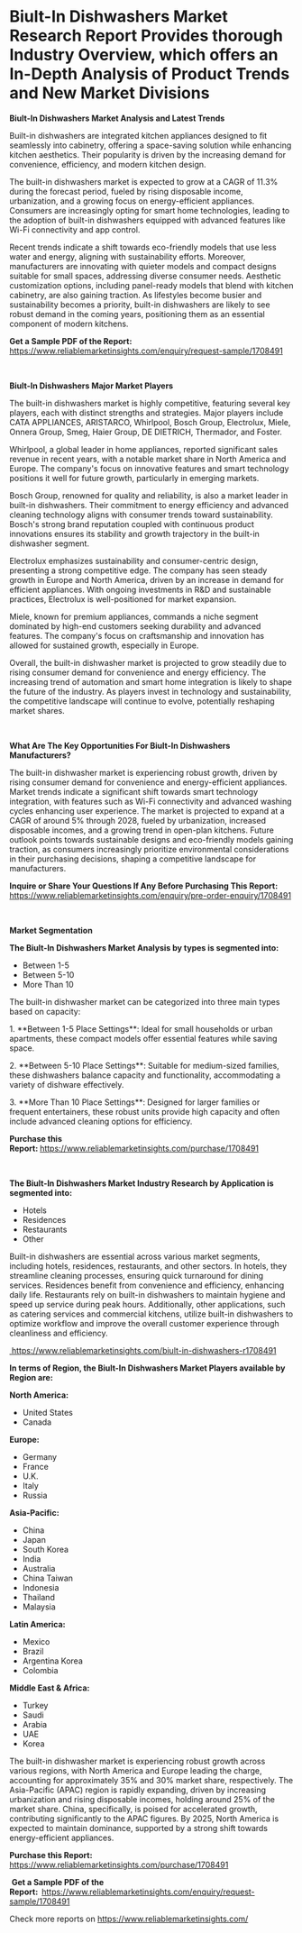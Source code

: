 <p><h1>Biult-In Dishwashers Market Research Report Provides thorough Industry Overview, which offers an In-Depth Analysis of Product Trends and New Market Divisions</h1></p><p><strong>Biult-In Dishwashers Market Analysis and Latest Trends</strong></p>
<p><p>Built-in dishwashers are integrated kitchen appliances designed to fit seamlessly into cabinetry, offering a space-saving solution while enhancing kitchen aesthetics. Their popularity is driven by the increasing demand for convenience, efficiency, and modern kitchen design. </p><p>The built-in dishwashers market is expected to grow at a CAGR of 11.3% during the forecast period, fueled by rising disposable income, urbanization, and a growing focus on energy-efficient appliances. Consumers are increasingly opting for smart home technologies, leading to the adoption of built-in dishwashers equipped with advanced features like Wi-Fi connectivity and app control.</p><p>Recent trends indicate a shift towards eco-friendly models that use less water and energy, aligning with sustainability efforts. Moreover, manufacturers are innovating with quieter models and compact designs suitable for small spaces, addressing diverse consumer needs. Aesthetic customization options, including panel-ready models that blend with kitchen cabinetry, are also gaining traction. As lifestyles become busier and sustainability becomes a priority, built-in dishwashers are likely to see robust demand in the coming years, positioning them as an essential component of modern kitchens.</p></p>
<p><strong>Get a Sample PDF of the Report:&nbsp;</strong> <a href="https://www.reliablemarketinsights.com/enquiry/request-sample/1708491?utm_campaign=1938&utm_medium=2&utm_source=Github&utm_content=ia&utm_term=10012025&utm_id=biult-in-dishwashers">https://www.reliablemarketinsights.com/enquiry/request-sample/1708491</a></p>
<p>&nbsp;</p>
<p><strong>Biult-In Dishwashers Major Market Players</strong></p>
<p><p>The built-in dishwashers market is highly competitive, featuring several key players, each with distinct strengths and strategies. Major players include CATA APPLIANCES, ARISTARCO, Whirlpool, Bosch Group, Electrolux, Miele, Onnera Group, Smeg, Haier Group, DE DIETRICH, Thermador, and Foster.</p><p>Whirlpool, a global leader in home appliances, reported significant sales revenue in recent years, with a notable market share in North America and Europe. The company's focus on innovative features and smart technology positions it well for future growth, particularly in emerging markets.</p><p>Bosch Group, renowned for quality and reliability, is also a market leader in built-in dishwashers. Their commitment to energy efficiency and advanced cleaning technology aligns with consumer trends toward sustainability. Bosch's strong brand reputation coupled with continuous product innovations ensures its stability and growth trajectory in the built-in dishwasher segment.</p><p>Electrolux emphasizes sustainability and consumer-centric design, presenting a strong competitive edge. The company has seen steady growth in Europe and North America, driven by an increase in demand for efficient appliances. With ongoing investments in R&D and sustainable practices, Electrolux is well-positioned for market expansion.</p><p>Miele, known for premium appliances, commands a niche segment dominated by high-end customers seeking durability and advanced features. The company's focus on craftsmanship and innovation has allowed for sustained growth, especially in Europe.</p><p>Overall, the built-in dishwasher market is projected to grow steadily due to rising consumer demand for convenience and energy efficiency. The increasing trend of automation and smart home integration is likely to shape the future of the industry. As players invest in technology and sustainability, the competitive landscape will continue to evolve, potentially reshaping market shares.</p></p>
<p>&nbsp;</p>
<p><strong>What Are The Key Opportunities For Biult-In Dishwashers Manufacturers?</strong></p>
<p><p>The built-in dishwasher market is experiencing robust growth, driven by rising consumer demand for convenience and energy-efficient appliances. Market trends indicate a significant shift towards smart technology integration, with features such as Wi-Fi connectivity and advanced washing cycles enhancing user experience. The market is projected to expand at a CAGR of around 5% through 2028, fueled by urbanization, increased disposable incomes, and a growing trend in open-plan kitchens. Future outlook points towards sustainable designs and eco-friendly models gaining traction, as consumers increasingly prioritize environmental considerations in their purchasing decisions, shaping a competitive landscape for manufacturers.</p></p>
<p><strong>Inquire or Share Your Questions If Any Before Purchasing This Report:</strong> <a href="https://www.reliablemarketinsights.com/enquiry/pre-order-enquiry/1708491?utm_campaign=1938&utm_medium=2&utm_source=Github&utm_content=ia&utm_term=10012025&utm_id=biult-in-dishwashers">https://www.reliablemarketinsights.com/enquiry/pre-order-enquiry/1708491</a></p>
<p>&nbsp;</p>
<p><strong>Market Segmentation</strong></p>
<p><strong>The Biult-In Dishwashers Market Analysis by types is segmented into:</strong></p>
<p><ul><li>Between 1-5</li><li>Between 5-10</li><li>More Than 10</li></ul></p>
<p><p>The built-in dishwasher market can be categorized into three main types based on capacity: </p><p>1. **Between 1-5 Place Settings**: Ideal for small households or urban apartments, these compact models offer essential features while saving space.</p><p>  </p><p>2. **Between 5-10 Place Settings**: Suitable for medium-sized families, these dishwashers balance capacity and functionality, accommodating a variety of dishware effectively.</p><p>3. **More Than 10 Place Settings**: Designed for larger families or frequent entertainers, these robust units provide high capacity and often include advanced cleaning options for efficiency.</p></p>
<p><strong>Purchase this Report:&nbsp;</strong><a href="https://www.reliablemarketinsights.com/purchase/1708491?utm_campaign=1938&utm_medium=2&utm_source=Github&utm_content=ia&utm_term=10012025&utm_id=biult-in-dishwashers">https://www.reliablemarketinsights.com/purchase/1708491</a></p>
<p>&nbsp;</p>
<p><strong>The Biult-In Dishwashers Market Industry Research by Application is segmented into:</strong></p>
<p><ul><li>Hotels</li><li>Residences</li><li>Restaurants</li><li>Other</li></ul></p>
<p><p>Built-in dishwashers are essential across various market segments, including hotels, residences, restaurants, and other sectors. In hotels, they streamline cleaning processes, ensuring quick turnaround for dining services. Residences benefit from convenience and efficiency, enhancing daily life. Restaurants rely on built-in dishwashers to maintain hygiene and speed up service during peak hours. Additionally, other applications, such as catering services and commercial kitchens, utilize built-in dishwashers to optimize workflow and improve the overall customer experience through cleanliness and efficiency.</p></p>
<p><a href="https://www.reliablemarketinsights.com/biult-in-dishwashers-r1708491?utm_campaign=1938&utm_medium=2&utm_source=Github&utm_content=ia&utm_term=10012025&utm_id=biult-in-dishwashers">&nbsp;https://www.reliablemarketinsights.com/biult-in-dishwashers-r1708491</a></p>
<p><strong>In terms of Region, the Biult-In Dishwashers Market Players available by Region are:</strong></p>
<p>
    <p> <strong> North America: </strong>
        <ul>
            <li>United States</li>
            <li>Canada</li>
        </ul>
        </p> 
    <p> <strong> Europe: </strong>
        <ul>
            <li>Germany</li>
            <li>France</li>
            <li>U.K.</li>
            <li>Italy</li>
            <li>Russia</li>
        </ul>
        </p> 
    <p> <strong> Asia-Pacific: </strong>
        <ul>
            <li>China</li>
            <li>Japan</li>
            <li>South Korea</li>
            <li>India</li>
            <li>Australia</li>
            <li>China Taiwan</li>
            <li>Indonesia</li>
            <li>Thailand</li>
            <li>Malaysia</li>
        </ul>
        </p> 
    <p> <strong> Latin America: </strong>
        <ul>
            <li>Mexico</li>
            <li>Brazil</li>
            <li>Argentina Korea</li>
            <li>Colombia</li>
        </ul>
        </p> 
    <p> <strong> Middle East & Africa: </strong>
        <ul>
            <li>Turkey</li>
            <li>Saudi</li>
            <li>Arabia</li>
            <li>UAE</li>
            <li>Korea</li>
        </ul>
    </p>
    </p>
<p><p>The built-in dishwasher market is experiencing robust growth across various regions, with North America and Europe leading the charge, accounting for approximately 35% and 30% market share, respectively. The Asia-Pacific (APAC) region is rapidly expanding, driven by increasing urbanization and rising disposable incomes, holding around 25% of the market share. China, specifically, is poised for accelerated growth, contributing significantly to the APAC figures. By 2025, North America is expected to maintain dominance, supported by a strong shift towards energy-efficient appliances.</p></p>
<p><strong>Purchase this Report: </strong><a href="https://www.reliablemarketinsights.com/purchase/1708491?utm_campaign=1938&utm_medium=2&utm_source=Github&utm_content=ia&utm_term=10012025&utm_id=biult-in-dishwashers">https://www.reliablemarketinsights.com/purchase/1708491</a></p>
<p>&nbsp;<strong>Get a Sample PDF of the Report:&nbsp;&nbsp;</strong><a href="https://www.reliablemarketinsights.com/enquiry/request-sample/1708491?utm_campaign=1938&utm_medium=2&utm_source=Github&utm_content=ia&utm_term=10012025&utm_id=biult-in-dishwashers">https://www.reliablemarketinsights.com/enquiry/request-sample/1708491</a></p>
<p><strong></strong></p>
<p>Check more reports on <a href="https://www.reliablemarketinsights.com/?utm_campaign=1938&utm_medium=2&utm_source=Github&utm_content=ia&utm_term=10012025&utm_id=biult-in-dishwashers">https://www.reliablemarketinsights.com/</a></p>